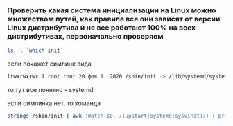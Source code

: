 ### Проверить какая система инициализации на Linux можно множеством путей, как правила все они зависят от версии Linux дистрибутива и не все работают 100% на всех дистрибутивах, первоначально проверяем
```bash
ls -l `which init`
```
если покажет симлинк вида
```bash
lrwxrwxrwx 1 root root 20 фев 1  2020 /sbin/init -> /lib/systemd/systemd
```
то тут все понятно - systemd

если симлинка нет, то команда
```bash
strings /sbin/init | awk 'match($0, /(upstart|systemd|sysvinit)/) { print toupper(substr($0, RSTART, RLENGTH));exit; }'
```
